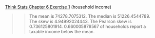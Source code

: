 [Think Stats Chapter 6 Exercise 1](http://greenteapress.com/thinkstats2/html/thinkstats2007.html#toc60) (household income)

>> The mean is 74278.7075312. The median is 51226.4544789. The skew is 4.94992024443. The Pearson skew is 0.736125801914. 0.660005879567 of households report a taxable income below the mean.

